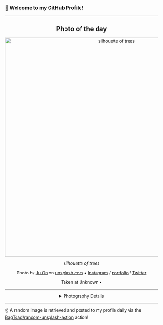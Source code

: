 ### 👋 Welcome to my GitHub Profile!

----
<div align="center">

## Photo of the day
  
  <a href="https://unsplash.com/photos/silhouette-of-trees-e6XsI7qqvAA"><img width="720" src="https://images.unsplash.com/photo-1462717585237-7fafe19c5448?crop=entropy&cs=tinysrgb&fit=max&fm=jpg&ixid=M3w1OTQ0OTd8MHwxfHJhbmRvbXx8fHx8fHx8fDE3MzIxNjkzNzR8&ixlib=rb-4.0.3&q=80&w=1080" alt="silhouette of trees"></a>
  
  <em>silhouette of trees</em>
  
  <em></em>

  Photo by [Ju On](http://www.hyenas.at) on [unsplash.com](https://unsplash.com/) • [Instagram](https://instagram.com/juon44) / [portfolio](http://www.hyenas.at) / [Twitter](https://twitter.com/juon44)
  
  Taken at Unknown • 
  
  ---
  
<details>
<summary>Photography Details</summary>
  
| Parameter     | Value |
| ------------- | ----- |
| Camera Model  | null |
| Exposure Time | null |
| Aperture      | null |
| Focal Length  | null |
| ISO           | null |
| Location      | Unknown (null) |
| Coordinates   | Latitude null, Longitude null |

</details>

</div>

----

☝️ A random image is retrieved and posted to my profile daily via the [BagToad/random-unsplash-action](https://github.com/BagToad/random-unsplash-action) action!
